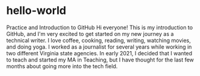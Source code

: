 # hello-world
Practice and Introduction to GitHub
Hi everyone! This is my introduction to GitHub, and I'm very excited to get started on my new journey as a technical writer.
I love coffee, cooking, reading, writing, watching movies, and doing yoga. 
I worked as a journalist for several years while working in two different Virginia state agencies. In early 2021, I decided that I wanted to teach and started my MA in Teaching, but I have thought for the last few months about going more into the tech field. 
